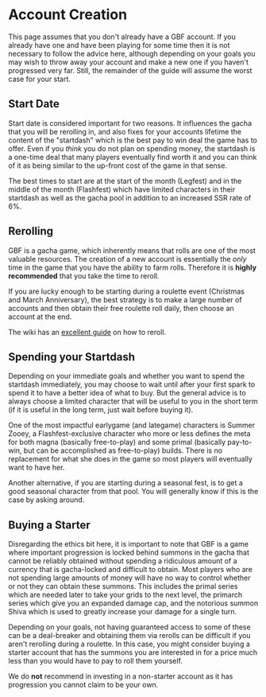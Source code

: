 # Account Creation

This page assumes that you don't already have a GBF account. If you already have one and have been playing for some time then it is not necessary to follow the advice here, although depending on your goals you may wish to throw away your account and make a new one if you haven't progressed very far. Still, the remainder of the guide will assume the worst case for your start.

## Start Date

Start date is considered important for two reasons. It influences the gacha that you will be rerolling in, and also fixes for your accounts lifetime the content of the "startdash" which is the best pay to win deal the game has to offer. Even if you *think* you do not plan on spending money, the startdash is a one-time deal that many players eventually find worth it and you can think of it as being similar to the up-front cost of the game in that sense.

The best times to start are at the start of the month (Legfest) and in the middle of the month (Flashfest) which have limited characters in their startdash as well as the gacha pool in addition to an increased SSR rate of 6%.

## Rerolling

GBF is a gacha game, which inherently means that rolls are one of the most valuable resources. The creation of a new account is essentially the *only* time in the game that you have the ability to farm rolls. Therefore it is **highly recommended** that you take the time to reroll.

If you are lucky enough to be starting during a roulette event (Christmas and March Anniversary), the best strategy is to make a large number of accounts and then obtain their free roulette roll daily, then choose an account at the end.

The wiki has an [excellent guide](https://gbf.wiki/Rerolling) on how to reroll.

## Spending your Startdash

Depending on your immediate goals and whether you want to spend the startdash immediately, you may choose to wait until after your first spark to spend it to have a better idea of what to buy. But the general advice is to always choose a limited character that will be useful to you in the short term (if it is useful in the long term, just wait before buying it).

One of the most impactful earlygame (and lategame) characters is Summer Zooey, a Flashfest-exclusive character who more or less defines the meta for both magna (basically free-to-play) and some primal (basically pay-to-win, but can be accomplished as free-to-play) builds. There is no replacement for what she does in the game so most players will eventually want to have her.

Another alternative, if you are starting during a seasonal fest, is to get a good seasonal character from that pool. You will generally know if this is the case by asking around.

## Buying a Starter

Disregarding the ethics bit here, it is important to note that GBF is a game where important progression is locked behind summons in the gacha that cannot be reliably obtained without spending a ridiculous amount of a currency that is gacha-locked and difficult to obtain. Most players who are not spending large amounts of money will have no way to control whether or not they can obtain these summons. This includes the primal series which are needed later to take your grids to the next level, the primarch series which give you an expanded damage cap, and the notorious summon Shiva which is used to greatly increase your damage for a single turn.

Depending on your goals, not having guaranteed access to some of these can be a deal-breaker and obtaining them via rerolls can be difficult if you aren't rerolling during a roulette. In this case, you might consider buying a starter account that has the summons you are interested in for a price much less than you would have to pay to roll them yourself.

We do **not** recommend in investing in a non-starter account as it has progression you cannot claim to be your own.
